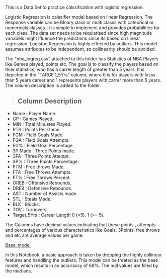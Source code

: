 This is a Data Set to practice calssification with logistic regression.

Logistic Regression is calssifier model based on linear Regression. The Response variable can be BInary class or multi classs with cateorical or numericals classes. It is simple to implement and provides probabilities for each class. The data set needs to be reqularised since high magnitude variabels might ifluence the predictions since its based on Linear regression. Logistoc Regression is highly effected by outliers. This model assumes attributes to be independent, so collinearity should be avoided.

The "nba_logreg.csv" attached to this folder has Statistics of NBA Players like Games played, points etc. The goal is to classify the players based on thier statistics, who has a carrer length of greater than 5 years. It is depicted in the "TARGET_5Yrs" column, where 0 is for players with lesss than 5 years career and 1 represents players with carrer more than 5 years. The column description is added to the folder.

> ## Column Description ##

* Name : Player Name.
* GP : Games Played.
* MIN : Total Minustes Played.
* PTS : Points Per Game.
* FGM : Field Goals Made.
* FGA : Field Goals Attempts.
* FG% : Field Goal Percentage.
* 3P Made : Three Points made.
* 3PA : Three Points Attempt.
* 3P% : Three Points Percentage.
* FTM : Free throws Made.
* FTA : Free Throws Attempts.
* FT% : Free Throws Percent.
* OREB : Offensive Rebounds.
* DREB : Defensive Rebounds.
* AST : Number of Assists made.
* STL : Steals Made.
* BLK : Blocks.
* TOV : Turnovers.
* Target_5Yrs : Career Length 0 (<5), 1 (>= 5).

The Columns have decimal values indicating that these points , attempts and percentages of various charecteristics like Goals, 3Points, free throws and etc are average values per game. 


[Base_model](https://github.com/uknwho/MachineLearning_-DataSets_solution/blob/master/1_Logisctic_Regression_NBA/nba_logreg_solution_1.ipynb)

In this Notebook, a basic approach is taken by dropping the highly collinear features and handlling the outliers. This model can be treated as the base model, which results in an accuraccy of 69%. The null values are filled by the medians.


